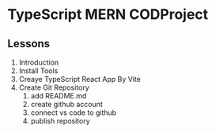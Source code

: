 # TypeScript MERN CODProject

## Lessons

1. Introduction
2. Install Tools
3. Creaye TypeScript React App By Vite
4. Create Git Repository
   1. add README.md
   2. create github account
   3. connect vs code to github
   4. publish repository
